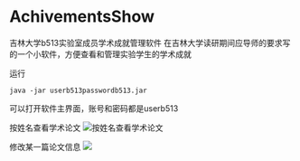 # AchivementsShow
吉林大学b513实验室成员学术成就管理软件
在吉林大学读研期间应导师的要求写的一个小软件，方便查看和管理实验学生的学术成就

运行 

	java -jar userb513passwordb513.jar
可以打开软件主界面，账号和密码都是userb513

按姓名查看学术论文
![按姓名查看学术论文](/Users/fuwu/Desktop/showachivement.jpg)

修改某一篇论文信息
![](/Users/fuwu/Desktop/2.jpg)
